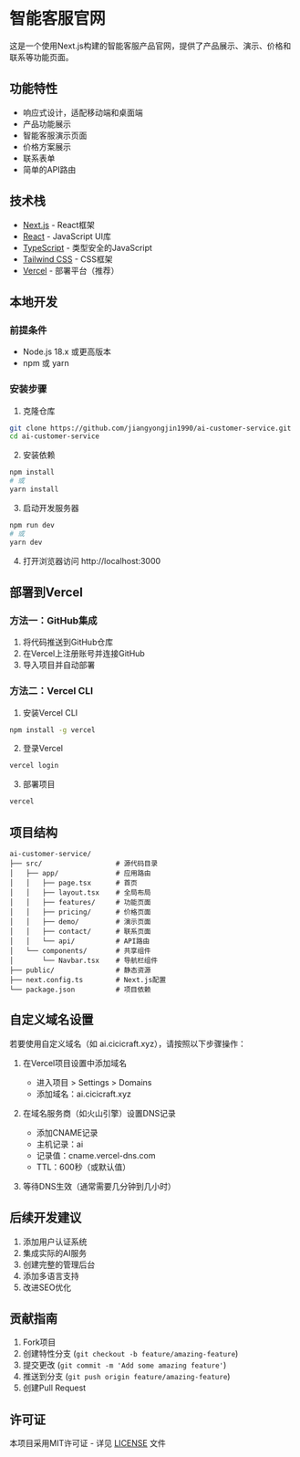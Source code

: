 # 智能客服官网

这是一个使用Next.js构建的智能客服产品官网，提供了产品展示、演示、价格和联系等功能页面。

## 功能特性

- 响应式设计，适配移动端和桌面端
- 产品功能展示
- 智能客服演示页面
- 价格方案展示
- 联系表单
- 简单的API路由

## 技术栈

- [Next.js](https://nextjs.org/) - React框架
- [React](https://reactjs.org/) - JavaScript UI库
- [TypeScript](https://www.typescriptlang.org/) - 类型安全的JavaScript
- [Tailwind CSS](https://tailwindcss.com/) - CSS框架
- [Vercel](https://vercel.com/) - 部署平台（推荐）

## 本地开发

### 前提条件

- Node.js 18.x 或更高版本
- npm 或 yarn

### 安装步骤

1. 克隆仓库
```bash
git clone https://github.com/jiangyongjin1990/ai-customer-service.git
cd ai-customer-service
```

2. 安装依赖
```bash
npm install
# 或
yarn install
```

3. 启动开发服务器
```bash
npm run dev
# 或
yarn dev
```

4. 打开浏览器访问 http://localhost:3000

## 部署到Vercel

### 方法一：GitHub集成

1. 将代码推送到GitHub仓库
2. 在Vercel上注册账号并连接GitHub
3. 导入项目并自动部署

### 方法二：Vercel CLI

1. 安装Vercel CLI
```bash
npm install -g vercel
```

2. 登录Vercel
```bash
vercel login
```

3. 部署项目
```bash
vercel
```

## 项目结构

```
ai-customer-service/
├── src/                  # 源代码目录
│   ├── app/              # 应用路由
│   │   ├── page.tsx      # 首页
│   │   ├── layout.tsx    # 全局布局
│   │   ├── features/     # 功能页面
│   │   ├── pricing/      # 价格页面
│   │   ├── demo/         # 演示页面
│   │   ├── contact/      # 联系页面
│   │   └── api/          # API路由
│   └── components/       # 共享组件
│       └── Navbar.tsx    # 导航栏组件
├── public/               # 静态资源
├── next.config.ts        # Next.js配置
└── package.json          # 项目依赖
```

## 自定义域名设置

若要使用自定义域名（如 ai.cicicraft.xyz），请按照以下步骤操作：

1. 在Vercel项目设置中添加域名
   - 进入项目 > Settings > Domains
   - 添加域名：ai.cicicraft.xyz

2. 在域名服务商（如火山引擎）设置DNS记录
   - 添加CNAME记录
   - 主机记录：ai
   - 记录值：cname.vercel-dns.com
   - TTL：600秒（或默认值）

3. 等待DNS生效（通常需要几分钟到几小时）

## 后续开发建议

1. 添加用户认证系统
2. 集成实际的AI服务
3. 创建完整的管理后台
4. 添加多语言支持
5. 改进SEO优化

## 贡献指南

1. Fork项目
2. 创建特性分支 (`git checkout -b feature/amazing-feature`)
3. 提交更改 (`git commit -m 'Add some amazing feature'`)
4. 推送到分支 (`git push origin feature/amazing-feature`)
5. 创建Pull Request

## 许可证
本项目采用MIT许可证 - 详见 [LICENSE](LICENSE) 文件
